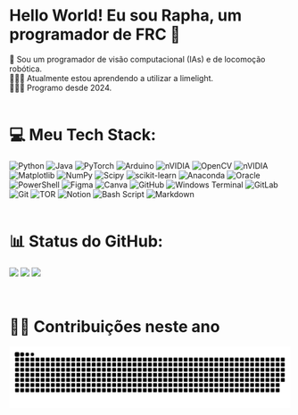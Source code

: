 # Hello World! Eu sou Rapha, um programador de FRC 👋

🛜 Sou um programador de visão computacional (IAs) e de locomoção robótica. <br>
👨🏼‍🎓 Atualmente estou aprendendo a utilizar a limelight. <br>
👨🏼‍💻 Programo desde 2024. <br><br>

# 💻 Meu Tech Stack:
![Python](https://img.shields.io/badge/python-3670A0?style=for-the-badge&logo=python&logoColor=ffdd54) ![Java](https://img.shields.io/badge/java-%23ED8B00.svg?style=for-the-badge&logo=openjdk&logoColor=white) ![PyTorch](https://img.shields.io/badge/PyTorch-%23EE4C2C.svg?style=for-the-badge&logo=PyTorch&logoColor=white) ![Arduino](https://img.shields.io/badge/-Arduino-00979D?style=for-the-badge&logo=Arduino&logoColor=white) ![nVIDIA](https://img.shields.io/badge/cuda-000000.svg?style=for-the-badge&logo=nVIDIA&logoColor=green) ![OpenCV](https://img.shields.io/badge/opencv-%23white.svg?style=for-the-badge&logo=opencv&logoColor=white) ![nVIDIA](https://img.shields.io/badge/nVIDIA-%2376B900.svg?style=for-the-badge&logo=nVIDIA&logoColor=white)   ![Matplotlib](https://img.shields.io/badge/Matplotlib-%23ffffff.svg?style=for-the-badge&logo=Matplotlib&logoColor=black) ![NumPy](https://img.shields.io/badge/numpy-%23013243.svg?style=for-the-badge&logo=numpy&logoColor=white) ![Scipy](https://img.shields.io/badge/SciPy-%230C55A5.svg?style=for-the-badge&logo=scipy&logoColor=%white) ![scikit-learn](https://img.shields.io/badge/scikit--learn-%23F7931E.svg?style=for-the-badge&logo=scikit-learn&logoColor=white) ![Anaconda](https://img.shields.io/badge/Anaconda-%2344A833.svg?style=for-the-badge&logo=anaconda&logoColor=white)  ![Oracle](https://img.shields.io/badge/Oracle-F80000?style=for-the-badge&logo=oracle&logoColor=white) ![PowerShell](https://img.shields.io/badge/PowerShell-%235391FE.svg?style=for-the-badge&logo=powershell&logoColor=white) ![Figma](https://img.shields.io/badge/figma-%23F24E1E.svg?style=for-the-badge&logo=figma&logoColor=white) ![Canva](https://img.shields.io/badge/Canva-%2300C4CC.svg?style=for-the-badge&logo=Canva&logoColor=white) ![GitHub](https://img.shields.io/badge/github-%23121011.svg?style=for-the-badge&logo=github&logoColor=white) ![Windows Terminal](https://img.shields.io/badge/Windows%20Terminal-%234D4D4D.svg?style=for-the-badge&logo=windows-terminal&logoColor=white) ![GitLab](https://img.shields.io/badge/gitlab-%23181717.svg?style=for-the-badge&logo=gitlab&logoColor=white) ![Git](https://img.shields.io/badge/git-%23F05033.svg?style=for-the-badge&logo=git&logoColor=white) ![TOR](https://img.shields.io/badge/tor-%237E4798.svg?style=for-the-badge&logo=tor-project&logoColor=white) ![Notion](https://img.shields.io/badge/Notion-%23000000.svg?style=for-the-badge&logo=notion&logoColor=white) ![Bash Script](https://img.shields.io/badge/bash_script-%23121011.svg?style=for-the-badge&logo=gnu-bash&logoColor=white) ![Markdown](https://img.shields.io/badge/markdown-%23000000.svg?style=for-the-badge&logo=markdown&logoColor=white)<br><br>

# 📊 Status do GitHub:

![](https://github-contributor-stats.vercel.app/api?username=raphacnas&limit=5&theme=merko&combine_all_yearly_contributions=true)
![](https://github-readme-stats.vercel.app/api/top-langs/?username=raphacnas&theme=merko&hide_border=false&include_all_commits=true&count_private=false&layout=compact)
![](https://nirzak-streak-stats.vercel.app/?user=raphacnas&theme=merko&hide_border=false)

<br>

# 🐍🍎 Contribuições neste ano

 <picture align="center">
   <source media="(prefers-color-scheme: dark)" srcset="https://raw.githubusercontent.com/raphacnas/raphacnas/output/github-contribution-grid-snake-dark.svg">
   <source media="(prefers-color-scheme: light)" srcset="https://raw.githubusercontent.com/raphacnas/raphacnas/output/github-contribution-grid-snake-dark.svg">
   <img align="center" alt="github contribution grid snake animation" src="https://raw.githubusercontent.com/mari4souza/mari4souza/output/github-contribution-grid-snake.svg">
 </picture>
